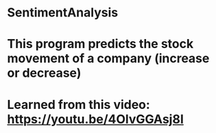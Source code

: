 # SentimentAnalysis
# This program predicts the stock movement of a company (increase or decrease)
# Learned from this video: https://youtu.be/4OlvGGAsj8I

